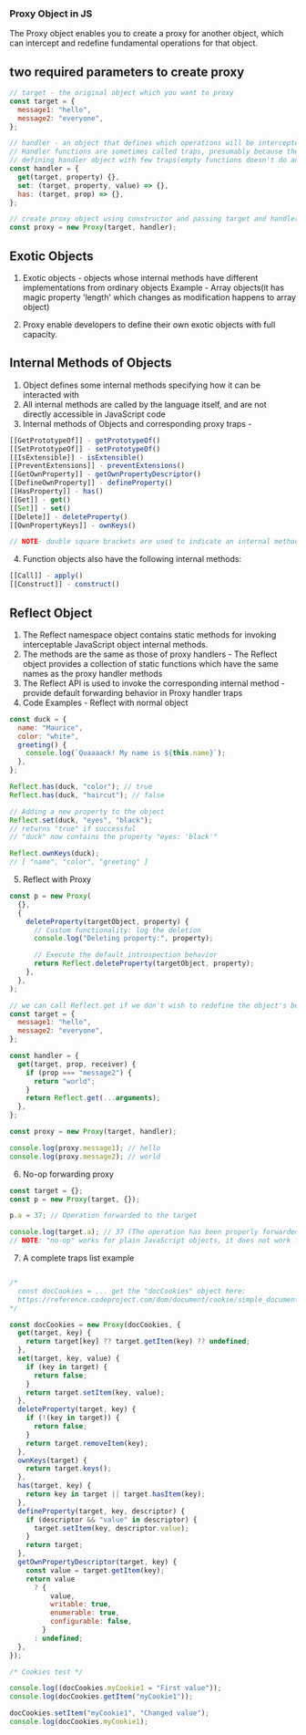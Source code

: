 ### Proxy Object in JS
The Proxy object enables you to create a proxy for another object, which can intercept and redefine fundamental operations for that object.

## two required parameters to create proxy
```js
// target - the original object which you want to proxy
const target = {
  message1: "hello",
  message2: "everyone",
};

// handler - an object that defines which operations will be intercepted and how to redefine intercepted operations
// Handler functions are sometimes called traps, presumably because they trap calls to the target object
// defining handler object with few traps(empty functions doesn't do anything, meaning if we try to access property will return 'undefined' as 'get' is an empty function and overriding objects internal method [[Get]])
const handler = {
  get(target, property) {},
  set: (target, property, value) => {},
  has: (target, prop) => {},
};

// create proxy object using constructor and passing target and handler objects
const proxy = new Proxy(target, handler);

```

## Exotic Objects
1. Exotic objects - objects whose internal methods have different implementations from ordinary objects
Example - Array objects(it has magic property 'length' which changes as modification happens to array object)

2. Proxy enable developers to define their own exotic objects with full capacity.

## Internal Methods of Objects
1. Object defines some internal methods specifying how it can be interacted with
2. All internal methods are called by the language itself, and are not directly accessible in JavaScript code
3. Internal methods of Objects and corresponding proxy traps - 
```js
[[GetPrototypeOf]] - getPrototypeOf()
[[SetPrototypeOf]] - setPrototypeOf()
[[IsExtensible]] - isExtensible()
[[PreventExtensions]] - preventExtensions()
[[GetOwnProperty]] - getOwnPropertyDescriptor()
[[DefineOwnProperty]] - defineProperty()
[[HasProperty]] - has()
[[Get]] - get()
[[Set]] - set()
[[Delete]] - deleteProperty()
[[OwnPropertyKeys]] - ownKeys()

// NOTE- double square brackets are used to indicate an internal method

```
4. Function objects also have the following internal methods:
```js
[[Call]] - apply()
[[Construct]] - construct()

```


## Reflect Object
1. The Reflect namespace object contains static methods for invoking interceptable JavaScript object internal methods. 
2. The methods are the same as those of proxy handlers - The Reflect object provides a collection of static functions which have the same names as the proxy handler methods
3. The Reflect API is used to invoke the corresponding internal method - provide default forwarding behavior in Proxy handler traps
4. Code Examples - Reflect with normal object
```js
const duck = {
  name: "Maurice",
  color: "white",
  greeting() {
    console.log(`Quaaaack! My name is ${this.name}`);
  },
};

Reflect.has(duck, "color"); // true
Reflect.has(duck, "haircut"); // false

// Adding a new property to the object
Reflect.set(duck, "eyes", "black");
// returns "true" if successful
// "duck" now contains the property "eyes: 'black'"

Reflect.ownKeys(duck);
// [ "name", "color", "greeting" ]


```
5. Reflect with Proxy
```js
const p = new Proxy(
  {},
  {
    deleteProperty(targetObject, property) {
      // Custom functionality: log the deletion
      console.log("Deleting property:", property);

      // Execute the default introspection behavior
      return Reflect.deleteProperty(targetObject, property);
    },
  },
);

// we can call Reflect.get if we don't wish to redefine the object's behavior:
const target = {
  message1: "hello",
  message2: "everyone",
};

const handler = {
  get(target, prop, receiver) {
    if (prop === "message2") {
      return "world";
    }
    return Reflect.get(...arguments);
  },
};

const proxy = new Proxy(target, handler);

console.log(proxy.message1); // hello
console.log(proxy.message2); // world


```

6. No-op forwarding proxy
```js
const target = {};
const p = new Proxy(target, {});

p.a = 37; // Operation forwarded to the target

console.log(target.a); // 37 (The operation has been properly forwarded!)
// NOTE: "no-op" works for plain JavaScript objects, it does not work for native objects, such as DOM elements, Map objects, or anything that has internal slots
```

7. A complete traps list example
```js

/*
  const docCookies = ... get the "docCookies" object here:
  https://reference.codeproject.com/dom/document/cookie/simple_document.cookie_framework
*/

const docCookies = new Proxy(docCookies, {
  get(target, key) {
    return target[key] ?? target.getItem(key) ?? undefined;
  },
  set(target, key, value) {
    if (key in target) {
      return false;
    }
    return target.setItem(key, value);
  },
  deleteProperty(target, key) {
    if (!(key in target)) {
      return false;
    }
    return target.removeItem(key);
  },
  ownKeys(target) {
    return target.keys();
  },
  has(target, key) {
    return key in target || target.hasItem(key);
  },
  defineProperty(target, key, descriptor) {
    if (descriptor && "value" in descriptor) {
      target.setItem(key, descriptor.value);
    }
    return target;
  },
  getOwnPropertyDescriptor(target, key) {
    const value = target.getItem(key);
    return value
      ? {
          value,
          writable: true,
          enumerable: true,
          configurable: false,
        }
      : undefined;
  },
});

/* Cookies test */

console.log((docCookies.myCookie1 = "First value"));
console.log(docCookies.getItem("myCookie1"));

docCookies.setItem("myCookie1", "Changed value");
console.log(docCookies.myCookie1);


```